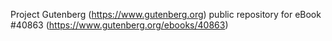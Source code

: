 Project Gutenberg (https://www.gutenberg.org) public repository for eBook #40863 (https://www.gutenberg.org/ebooks/40863)
